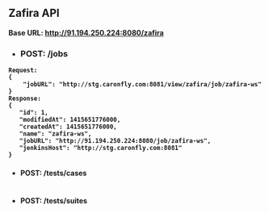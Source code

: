## Zafira API

<b> Base URL: http://91.194.250.224:8080/zafira <b>

* ### POST: /jobs
```
Request:
{
	"jobURL": "http://stg.caronfly.com:8081/view/zafira/job/zafira-ws"
}
Response:
{
   "id": 1,
   "modifiedAt": 1415651776000,
   "createdAt": 1415651776000,
   "name": "zafira-ws",
   "jobURL": "http://91.194.250.224:8080/job/zafira-ws",
   "jenkinsHost": "http://stg.caronfly.com:8081"
}
```
* #### POST: /tests/cases
<pre>
</pre>

* #### POST: /tests/suites
<pre>
</pre>


